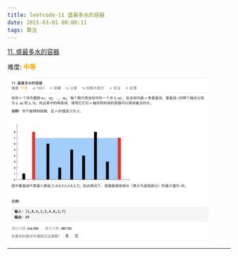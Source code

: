 ```yaml
---
title: leetcode-11 盛最多水的容器
date: 2015-03-01 00:00:11
tags: 算法
---
```





[11. 盛最多水的容器](https://leetcode-cn.com/problems/container-with-most-water/)

难度:  <font color="orange">**中等**</font>


<img src="leetcode-11-盛最多水的容器/0.png" width = 90% height = 50% />


<br>


---